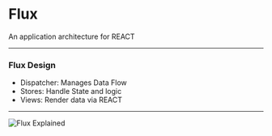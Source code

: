 # Flux

An application architecture for REACT

---

### Flux Design

- Dispatcher: Manages Data Flow
- Stores:  Handle State and logic
- Views:   Render data via REACT

---

![Flux Explained](https://facebook.github.io/flux/img/flux-simple-f8-diagram-explained-1300w.png)
